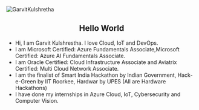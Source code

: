 ![GarvitKulshretha](https://user-images.githubusercontent.com/83578615/165661952-0036e99c-0b60-4db9-8697-3d5664320e8f.png)

  
<h2 align="center"> Hello World </h2>

- Hi, I am Garvit Kulshrestha. I love Cloud, IoT and DevOps.
- I am Microsoft Certified: Azure Fundamentals Associate,Microsoft Certified: Azure AI Fundamentals Associate.
- I am Oracle Certified: Cloud Infrastructure Associate and Aviatrix Certified: Multi Cloud Network Associate.
- I am the finalist of Smart India Hackathon by Indian Government, Hack-e-Green by IIT Roorkee, Hardwar by UPES (All are Hardware Hackathons)
- I have done my internships in Azure Cloud, IoT, Cybersecurity and Computer Vision.



<!---
Garvitkul/Garvitkul is a ✨ special ✨ repository because its `README.md` (this file) appears on your GitHub profile.
You can click the Preview link to take a look at your changes.
--->
